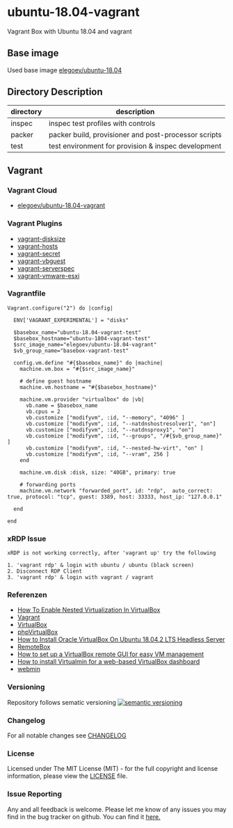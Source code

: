 # ubuntu-18.04-vagrant

Vagrant Box with Ubuntu 18.04 and vagrant

## Base image

Used base image [elegoev/ubuntu-18.04](https://app.vagrantup.com/elegoev/boxes/ubuntu-18.04)

## Directory Description

| directory | description                                          |
|-----------|------------------------------------------------------|
| inspec    | inspec test profiles with controls                   |
| packer    | packer build, provisioner and post-processor scripts |
| test      | test environment for provision & inspec development  |

## Vagrant 

### Vagrant Cloud

- [elegoev/ubuntu-18.04-vagrant](https://app.vagrantup.com/elegoev/boxes/ubuntu-18.04-vagrant)

### Vagrant Plugins

- [vagrant-disksize](https://github.com/sprotheroe/vagrant-disksize)
- [vagrant-hosts](https://github.com/oscar-stack/vagrant-hosts)
- [vagrant-secret](https://github.com/tcnksm/vagrant-secret)
- [vagrant-vbguest](https://github.com/dotless-de/vagrant-vbguest)
- [vagrant-serverspec](https://github.com/vvchik/vagrant-serverspec)
- [vagrant-vmware-esxi](https://github.com/josenk/vagrant-vmware-esxi)

### Vagrantfile

    Vagrant.configure("2") do |config|

      ENV['VAGRANT_EXPERIMENTAL'] = "disks"

      $basebox_name="ubuntu-18.04-vagrant-test"
      $basebox_hostname="ubuntu-1804-vagrant-test"
      $src_image_name="elegoev/ubuntu-18.04-vagrant"
      $vb_group_name="basebox-vagrant-test"

      config.vm.define "#{$basebox_name}" do |machine|
        machine.vm.box = "#{$src_image_name}"
    
        # define guest hostname
        machine.vm.hostname = "#{$basebox_hostname}"

        machine.vm.provider "virtualbox" do |vb|
          vb.name = $basebox_name
          vb.cpus = 2
          vb.customize ["modifyvm", :id, "--memory", "4096" ]
          vb.customize ["modifyvm", :id, "--natdnshostresolver1", "on"]
          vb.customize ["modifyvm", :id, "--natdnsproxy1", "on"]
          vb.customize ["modifyvm", :id, "--groups", "/#{$vb_group_name}" ]
          vb.customize ["modifyvm", :id, "--nested-hw-virt", "on" ]
          vb.customize ["modifyvm", :id, "--vram", 256 ]
        end

        machine.vm.disk :disk, size: "40GB", primary: true
  
        # forwarding ports
        machine.vm.network "forwarded_port", id: "rdp",  auto_correct: true, protocol: "tcp", guest: 3389, host: 33333, host_ip: "127.0.0.1"

      end   

    end

### xRDP Issue

    xRDP is not working correctly, after 'vagrant up' try the following

    1. 'vagrant rdp' & login with ubuntu / ubuntu (black screen)
    2. Disconnect RDP Client
    3. 'vagrant rdp' & login with vagrant / vagrant

### Referenzen

- [How To Enable Nested Virtualization In VirtualBox](https://ostechnix.com/how-to-enable-nested-virtualization-in-virtualbox/)
- [Vagrant](https://www.vagrantup.com/)
- [VirtualBox](https://www.virtualbox.org/)
- [phpVirtualBox](https://sourceforge.net/p/phpvirtualbox/wiki/Home/#setting-up-virtualbox)
- [How to Install Oracle VirtualBox On Ubuntu 18.04.2 LTS Headless Server](https://ostechnix.com/install-oracle-virtualbox-ubuntu-16-04-headless-server/)
- [RemoteBox](https://remotebox.knobgoblin.org.uk)
- [How to set up a VirtualBox remote GUI for easy VM management](https://www.techrepublic.com/article/how-to-set-up-a-virtualbox-remote-gui-for-easy-vm-management/)
- [How to install Virtualmin for a web-based VirtualBox dashboard](https://www.techrepublic.com/article/how-to-install-virtualmin-for-a-web-based-virtualbox-dashboard/)
- [webmin](https://www.webmin.com/)

### Versioning

Repository follows sematic versioning  [![semantic versioning](https://img.shields.io/badge/semver-2.0.0-green.svg)](http://semver.org)

### Changelog

For all notable changes see [CHANGELOG](https://github.com/elegoev/basebox-ubuntu-18.04-rancher/blob/master/CHANGELOG.md)

### License

Licensed under The MIT License (MIT) - for the full copyright and license information, please view the [LICENSE](https://github.com/elegoev/basebox-ubuntu-18.04-rancher/blob/master/LICENSE) file.

### Issue Reporting

Any and all feedback is welcome.  Please let me know of any issues you may find in the bug tracker on github. You can find it [here.](https://github.com/elegoev/basebox-ubuntu-18.04-rancher/issues)
